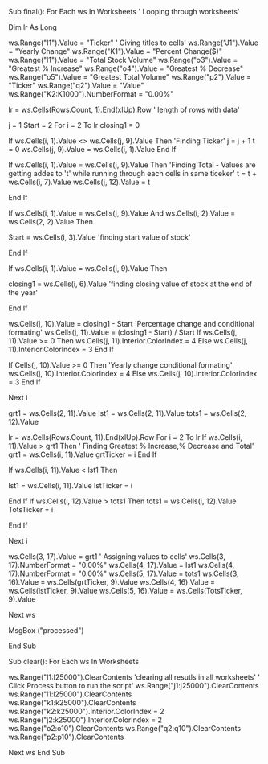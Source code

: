 


Sub final():
  For Each ws In Worksheets							' Looping through worksheets'								
 
 
 Dim lr As Long
 
 ws.Range("I1").Value = "Ticker"						' Giving titles to cells'
 ws.Range("J1").Value = "Yearly Change"
 ws.Range("K1").Value = "Percent Change($)"
 ws.Range("l1").Value = "Total Stock Volume"
 ws.Range("o3").Value = "Greatest % Increase"
 ws.Range("o4").Value = "Greatest % Decrease"
 ws.Range("o5").Value = "Greatest Total Volume"
 ws.Range("p2").Value = "Ticker"
ws.Range("q2").Value = "Value"
 ws.Range("K2:K1000").NumberFormat = "0.00%"
 
 lr = ws.Cells(Rows.Count, 1).End(xlUp).Row        			' length of rows with data'

 j = 1
 Start = 2
 For i = 2 To lr
 closing1 = 0
 
 
 If ws.Cells(i, 1).Value <> ws.Cells(j, 9).Value Then  		'Finding Ticker'
  j = j + 1
  t = 0
 ws.Cells(j, 9).Value = ws.Cells(i, 1).Value
 End If

 
If ws.Cells(i, 1).Value = ws.Cells(j, 9).Value Then  			 'Finding Total -   Values are getting addes to 't' while running through each cells in same ticeker'
t = t + ws.Cells(i, 7).Value
ws.Cells(j, 12).Value = t

End If



If ws.Cells(i, 1).Value = ws.Cells(j, 9).Value And ws.Cells(i, 2).Value = ws.Cells(2, 2).Value Then

Start = ws.Cells(i, 3).Value                       			 'finding start value of stock'

End If

If ws.Cells(i, 1).Value = ws.Cells(j, 9).Value Then
    
   closing1 = ws.Cells(i, 6).Value            				 'finding closing value of stock at the end of the year'

End If

ws.Cells(j, 10).Value = closing1 - Start          			  'Percentage change and conditional formating'
ws.Cells(j, 11).Value = (closing1 - Start) / Start
If ws.Cells(j, 11).Value >= 0 Then
ws.Cells(j, 11).Interior.ColorIndex = 4
Else
ws.Cells(j, 11).Interior.ColorIndex = 3
End If


If Cells(j, 10).Value >= 0 Then                				 'Yearly change conditional formating'
ws.Cells(j, 10).Interior.ColorIndex = 4
Else
ws.Cells(j, 10).Interior.ColorIndex = 3
End If


Next i
 
 grt1 = ws.Cells(2, 11).Value
lst1 = ws.Cells(2, 11).Value
tots1 = ws.Cells(2, 12).Value



 lr = ws.Cells(Rows.Count, 11).End(xlUp).Row
For i = 2 To lr
If ws.Cells(i, 11).Value > grt1 Then                			'  Finding Greatest % Increase,% Decrease and Total'
grt1 = ws.Cells(i, 11).Value
grtTicker = i
End If

If ws.Cells(i, 11).Value < lst1 Then

lst1 = ws.Cells(i, 11).Value
lstTicker = i

End If
If ws.Cells(i, 12).Value > tots1 Then
tots1 = ws.Cells(i, 12).Value
TotsTicker = i

End If
          
  
 Next i
 
 ws.Cells(3, 17).Value = grt1               				' Assigning values to cells'
 ws.Cells(3, 17).NumberFormat = "0.00%"
  ws.Cells(4, 17).Value = lst1
  ws.Cells(4, 17).NumberFormat = "0.00%"
  ws.Cells(5, 17).Value = tots1
 ws.Cells(3, 16).Value = ws.Cells(grtTicker, 9).Value
 ws.Cells(4, 16).Value = ws.Cells(lstTicker, 9).Value
 ws.Cells(5, 16).Value = ws.Cells(TotsTicker, 9).Value

 Next ws
 
 MsgBox ("processed")

 End Sub

 
Sub clear():
For Each ws In Worksheets

ws.Range("I1:I25000").ClearContents						'clearing all resutls  in all worksheets'   ' Click Process button to run the script' 
ws.Range("j1:j25000").ClearContents
ws.Range("l1:l25000").ClearContents
ws.Range("k1:k25000").ClearContents
ws.Range("k2:k25000").Interior.ColorIndex = 2
ws.Range("j2:k25000").Interior.ColorIndex = 2
ws.Range("o2:o10").ClearContents
ws.Range("q2:q10").ClearContents
 ws.Range("p2:p10").ClearContents

Next ws
End Sub

